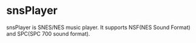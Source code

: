 # snsPlayer

snsPlayer is SNES/NES music player. It supports NSF(NES Sound Format) and SPC(SPC 700 sound format).


